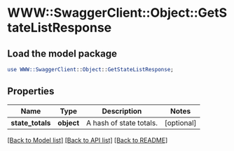 # WWW::SwaggerClient::Object::GetStateListResponse

## Load the model package
```perl
use WWW::SwaggerClient::Object::GetStateListResponse;
```

## Properties
Name | Type | Description | Notes
------------ | ------------- | ------------- | -------------
**state_totals** | **object** | A hash of state totals. | [optional] 

[[Back to Model list]](../README.md#documentation-for-models) [[Back to API list]](../README.md#documentation-for-api-endpoints) [[Back to README]](../README.md)


